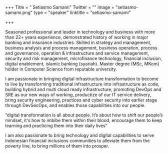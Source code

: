+++
Title = " Setiasmo Samami"
Twitter = ""
image = "setiasmo-samami.png"
type = "speaker"
linktitle = "setiasmo-samami"

+++

Seasoned professional and leader in technology and business with more than 22+ years experience, demonstrated history of working in major banking and insurance industries. Skilled in strategy and management, business analysis and process management, business operation, process and governance, operation & infrastructure and service management, security and risk management, microfinance technology, financial inclusion, digital enablement, islamic banking (syariah). Master degree (MSc, MKom) holder in Computer Science from reputable university.

I am passionate in bringing digital infrastructure transformation to become to live by transforming traditional infrastructure into infrastructure as code, building hybrid and multi cloud ready infrastructure, promoting DevOps and SRE as our new ways of working, productize of our IT service delivery, bring security engineering, practices and cyber security into earlier stage through DevSecOps, and enables those capabilities into our people.

“digital transformation is all about people. It’s about how to shift our people’s mindset, it's how to imbibe them within their blood, encourage them to keep learning and practicing them into their daily lives”

I am also passionate to bring technology and digital capabilities to serve Indonesian financial inclusions communities to alleviate them from the poverty line, to bring millions of them into prosper. 